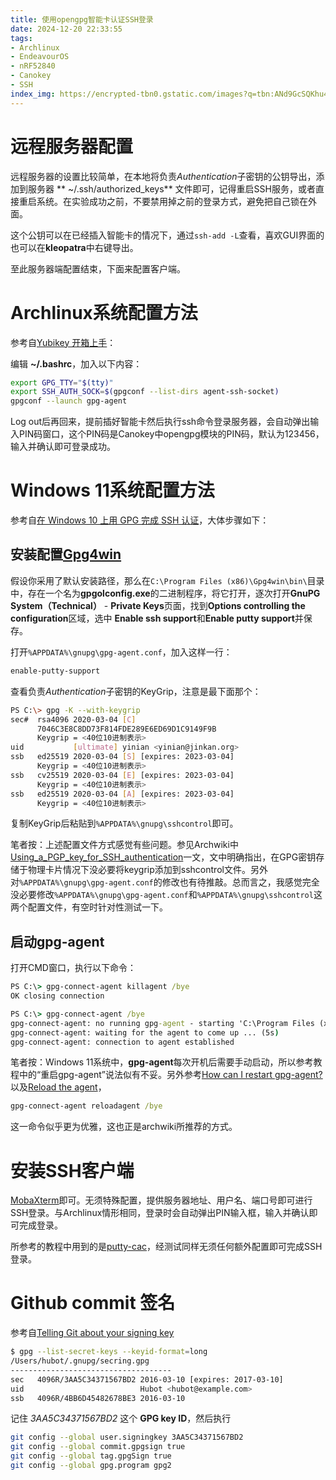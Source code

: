 ```yaml
---
title: 使用opengpg智能卡认证SSH登录
date: 2024-12-20 22:33:55
tags:
- Archlinux
- EndeavourOS
- nRF52840
- Canokey
- SSH
index_img: https://encrypted-tbn0.gstatic.com/images?q=tbn:ANd9GcSQKhu4nmsbK_PpR5Q7JcpLj-KOvqdWmjXLMsJa5ed0UHavCc2vd-s_0E7dI7BtYCvj_w&usqp=CAU
---
```

# 远程服务器配置
远程服务器的设置比较简单，在本地将负责*Authentication*子密钥的公钥导出，添加到服务器 ** ~/.ssh/authorized_keys** 文件即可，记得重启SSH服务，或者直接重启系统。在实验成功之前，不要禁用掉之前的登录方式，避免把自己锁在外面。

这个公钥可以在已经插入智能卡的情况下，通过`ssh-add -L`查看，喜欢GUI界面的也可以在**kleopatra**中右键导出。

至此服务器端配置结束，下面来配置客户端。
# Archlinux系统配置方法
参考自[Yubikey 开箱上手](https://www.kxxt.dev/blog/yubikey-oobe/)：

编辑 **~/.bashrc**，加入以下内容：
```bash
export GPG_TTY="$(tty)"
export SSH_AUTH_SOCK=$(gpgconf --list-dirs agent-ssh-socket)
gpgconf --launch gpg-agent
```
Log out后再回来，提前插好智能卡然后执行ssh命令登录服务器，会自动弹出输入PIN码窗口，这个PIN码是Canokey中opengpg模块的PIN码，默认为123456，输入并确认即可登录成功。

# Windows 11系统配置方法
参考自[在 Windows 10 上用 GPG 完成 SSH 认证](https://lab.jinkan.org/2021/08/01/using-gpg-for-ssh-authentication-on-windows-10/)，大体步骤如下：
## 安装配置[Gpg4win](https://www.gpg4win.org/download.html)
假设你采用了默认安装路径，那么在`C:\Program Files (x86)\Gpg4win\bin\`目录中，存在一个名为**gpgolconfig.exe**的二进制程序，将它打开，逐次打开**GnuPG System（Technical）** - **Private Keys**页面，找到**Options controlling the configuration**区域，选中 **Enable ssh support**和**Enable putty support**并保存。

打开`%APPDATA%\gnupg\gpg-agent.conf`，加入这样一行：
```bash
enable-putty-support
```
查看负责*Authentication*子密钥的KeyGrip，注意是最下面那个：
```bash
PS C:\> gpg -K --with-keygrip
sec#  rsa4096 2020-03-04 [C]
      7046C3E8C8DD73F814FDE289E6ED69D1C9149F9B
      Keygrip = <40位10进制表示>
uid           [ultimate] yinian <yinian@jinkan.org>
ssb   ed25519 2020-03-04 [S] [expires: 2023-03-04]
      Keygrip = <40位10进制表示>
ssb   cv25519 2020-03-04 [E] [expires: 2023-03-04]
      Keygrip = <40位10进制表示>
ssb   ed25519 2020-03-04 [A] [expires: 2023-03-04]
      Keygrip = <40位10进制表示>
```
复制KeyGrip后粘贴到`%APPDATA%\gnupg\sshcontrol`即可。

笔者按：上述配置文件方式感觉有些问题。参见Archwiki中[Using_a_PGP_key_for_SSH_authentication](https://wiki.archlinux.org/title/GnuPG#Using_a_PGP_key_for_SSH_authentication)一文，文中明确指出，在GPG密钥存储于物理卡片情况下没必要将keygrip添加到sshcontrol文件。另外对`%APPDATA%\gnupg\gpg-agent.conf`的修改也有待推敲。总而言之，我感觉完全没必要修改`%APPDATA%\gnupg\gpg-agent.conf`和`%APPDATA%\gnupg\sshcontrol`这两个配置文件，有空时针对性测试一下。
## 启动gpg-agent
打开CMD窗口，执行以下命令：
```cmd
PS C:\> gpg-connect-agent killagent /bye
OK closing connection

PS C:\> gpg-connect-agent /bye
gpg-connect-agent: no running gpg-agent - starting 'C:\Program Files (x86)\Gpg4win\..\GnuPG\bin\gpg-agent.exe'
gpg-connect-agent: waiting for the agent to come up ... (5s)
gpg-connect-agent: connection to agent established
```

笔者按：Windows 11系统中，**gpg-agent**每次开机后需要手动启动，所以参考教程中的“重启gpg-agent”说法似有不妥。另外参考[How can I restart gpg-agent?](https://superuser.com/questions/1075404/how-can-i-restart-gpg-agent)以及[Reload the agent](https://wiki.archlinux.org/title/GnuPG#Reload_the_agent)，
```cmd
gpg-connect-agent reloadagent /bye
```
这一命令似乎更为优雅，这也正是archwiki所推荐的方式。
# 安装SSH客户端
[MobaXterm](https://mobaxterm.mobatek.net/)即可。无须特殊配置，提供服务器地址、用户名、端口号即可进行SSH登录。与Archlinux情形相同，登录时会自动弹出PIN输入框，输入并确认即可完成登录。

所参考的教程中用到的是[putty-cac](https://github.com/NoMoreFood/putty-cac)，经测试同样无须任何额外配置即可完成SSH登录。
# Github commit 签名
参考自[Telling Git about your signing key](https://docs.github.com/en/authentication/managing-commit-signature-verification/telling-git-about-your-signing-key)
```bash
$ gpg --list-secret-keys --keyid-format=long
/Users/hubot/.gnupg/secring.gpg
------------------------------------
sec   4096R/3AA5C34371567BD2 2016-03-10 [expires: 2017-03-10]
uid                          Hubot <hubot@example.com>
ssb   4096R/4BB6D45482678BE3 2016-03-10
```
记住 *3AA5C34371567BD2* 这个 **GPG key ID**，然后执行
```bash
git config --global user.signingkey 3AA5C34371567BD2
git config --global commit.gpgsign true
git config --global tag.gpgSign true
git config --global gpg.program gpg2
```
